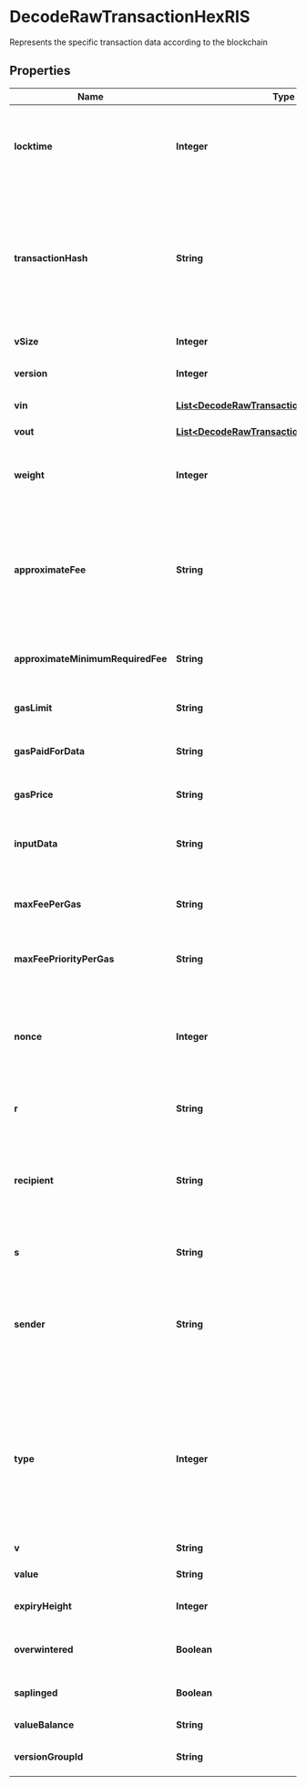 

# DecodeRawTransactionHexRIS

Represents the specific transaction data according to the blockchain

## Properties

| Name | Type | Description | Notes |
|------------ | ------------- | ------------- | -------------|
|**locktime** | **Integer** | Represents the locktime on the transaction on the specific blockchain, i.e. the blockheight at which the transaction is valid. |  |
|**transactionHash** | **String** | Represents the same as transactionId for account-based protocols like Ethereum, while it could be different in UTXO-based protocols like Bitcoin. E.g., in UTXO-based protocols hash is different from transactionId for SegWit transactions. |  |
|**vSize** | **Integer** | Represents the virtual size of this transaction. |  |
|**version** | **Integer** | Represents the transaction version number. |  |
|**vin** | [**List&lt;DecodeRawTransactionHexRISZVinInner&gt;**](DecodeRawTransactionHexRISZVinInner.md) | Represents the Inputs of the transaction |  |
|**vout** | [**List&lt;DecodeRawTransactionHexRISZVoutInner&gt;**](DecodeRawTransactionHexRISZVoutInner.md) | Represents the Inputs of the transaction |  |
|**weight** | **Integer** | Represents the size of a block, measured in weight units and including the segwit discount. |  [optional] |
|**approximateFee** | **String** | Defines the approximate fee value. When isConfirmed is True - Defines the amount of the transaction fee When isConfirmed is False - For ETH-based blockchains this attribute represents the max fee value. |  [optional] |
|**approximateMinimumRequiredFee** | **String** | Defines the approximate minimum fee that is required for the transaction. |  [optional] |
|**gasLimit** | **String** | Represents the amount of gas used by this specific transaction alone. |  |
|**gasPaidForData** | **String** | Represents the amount of gas paid for the data in the transaction. |  [optional] |
|**gasPrice** | **String** | Represents the price offered to the miner to purchase this amount of gas. |  [optional] |
|**inputData** | **String** | Represents additional information that is required for the transaction. |  [optional] |
|**maxFeePerGas** | **String** | Defines the maximum amount that customer is willing to pay per unit of gas to get his transaction included in a block. |  [optional] |
|**maxFeePriorityPerGas** | **String** | Represents determined by the user value that is paid directly to miners. |  [optional] |
|**nonce** | **Integer** | Represents the sequential running number for an address, starting from 0 for the first transaction. E.g., if the nonce of a transaction is 10, it would be the 11th transaction sent from the sender&#39;s address. |  |
|**r** | **String** | Represents output of an ECDSA signature. |  [optional] |
|**recipient** | **String** | The address which receives this transaction. In UTXO-based protocols like Bitcoin there could be several senders while in account-based protocols like Ethereum there is always only one recipient. |  |
|**s** | **String** | Represents output of an ECDSA signature. |  [optional] |
|**sender** | **String** | Represents the address which sends this transaction. In UTXO-based protocols like Bitcoin there could be several senders while in account-based protocols like Ethereum there is always only one sender. |  |
|**type** | **Integer** | Specifies the transaction type as one from three options: if response returns a &#x60;\&quot;0\&quot;&#x60; it means the raw transaction includes legacy transaction data, if it is &#x60;\&quot;1\&quot;&#x60; - includes access lists for EIP2930, and if it is &#x60;\&quot;2\&quot;&#x60; - EIP1559 data. |  |
|**v** | **String** | Defines the the recovery id. |  [optional] |
|**value** | **String** | Represents the sent/received amount. |  [optional] |
|**expiryHeight** | **Integer** | Represents a block height after which the transaction will expire. |  |
|**overwintered** | **Boolean** | \&quot;Overwinter\&quot; is the network upgrade for the Zcash blockchain. |  |
|**saplinged** | **Boolean** | Defines if the transaction includes sapling or not. |  |
|**valueBalance** | **String** | Defines the transaction value balance. |  |
|**versionGroupId** | **String** | Represents the transaction version group ID |  |



